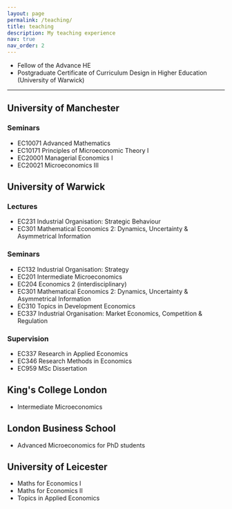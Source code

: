 ```yaml
---
layout: page
permalink: /teaching/
title: teaching
description: My teaching experience
nav: true
nav_order: 2
---
```


- Fellow of the Advance HE
- Postgraduate Certificate of Curriculum Design in Higher Education (University of Warwick)

___

## University of Manchester

### Seminars

- EC10071 Advanced Mathematics
- EC10171 Principles of Microeconomic Theory I
- EC20001 Managerial Economics I
- EC20021 Microeconomics III


## University of Warwick

### Lectures

- EC231 Industrial Organisation: Strategic Behaviour
- EC301 Mathematical Economics 2: Dynamics, Uncertainty & Asymmetrical Information

### Seminars

- EC132 Industrial Organisation: Strategy
- EC201 Intermediate Microeconomics
- EC204 Economics 2 (interdisciplinary)
- EC301 Mathematical Economics 2: Dynamics, Uncertainty & Asymmetrical Information
- EC310 Topics in Development Economics
- EC337 Industrial Organisation: Market Economics, Competition & Regulation

### Supervision

- EC337 Research in Applied Economics
- EC346 Research Methods in Economics
- EC959 MSc Dissertation

## King's College London

- Intermediate Microeconomics

## London Business School

- Advanced Microeconomics for PhD students

## University of Leicester

- Maths for Economics I
- Maths for Economics II
- Topics in Applied Economics
